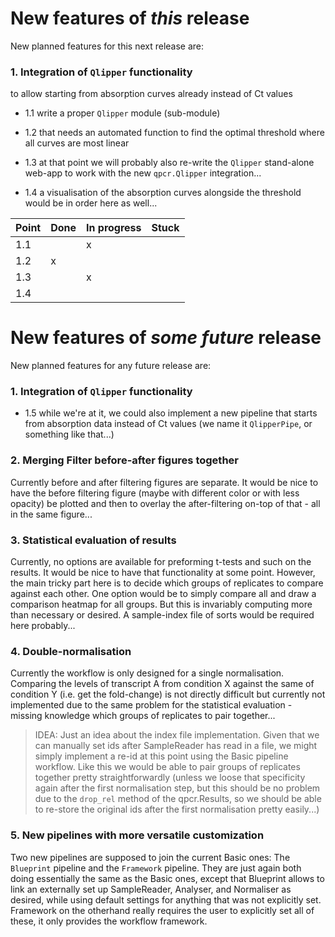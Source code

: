 
# New features of *this* release

New planned features for this next release are: 

### 1. Integration of `Qlipper` functionality 
to allow starting from absorption curves already instead of Ct values

- 1.1 write a proper `Qlipper` module (sub-module)

- 1.2 that needs an automated function to find the optimal threshold where all curves are most linear

- 1.3 at that point we will probably also re-write the `Qlipper` stand-alone web-app to work with the new `qpcr.Qlipper` integration...

- 1.4 a visualisation of the absorption curves alongside the threshold would be in order here as well...

| Point | Done | In progress | Stuck |
| ----- | ---- | ----------- | ----- |
|    1.1   |      |      x       |       |
|    1.2   |   x   |             |       |
|    1.3   |      |      x       |       |
|    1.4   |      |             |       |


# New features of *some future* release

New planned features for any future release are:


### 1. Integration of `Qlipper` functionality 
- 1.5 while we're at it, we could also implement a new pipeline that starts from absorption data instead of Ct values (we name it `QlipperPipe`, or something like that...)

### 2. Merging Filter before-after figures together
Currently before and after filtering figures are separate. It would be nice to have the before filtering figure (maybe with different color or with less opacity) be plotted and then to overlay the after-filtering on-top of that - all in the same figure...

### 3. Statistical evaluation of results 
Currently, no options are available for preforming t-tests and such on the results. It would be nice to have that functionality at some point. However, the main tricky part here is to decide which groups of replicates to compare against each other. One option would be to simply compare all and draw a comparison heatmap for all groups. But this is invariably computing more than necessary or desired. A sample-index file of sorts would be required here probably...

### 4. Double-normalisation
Currently the workflow is only designed for a single normalisation. Comparing the levels of transcript A from condition X against the same of condition Y (i.e. get the fold-change) is not directly difficult but currently not implemented due to the same problem for the statistical evaluation - missing knowledge which groups of replicates to pair together...

> IDEA: Just an idea about the index file implementation. Given that we can manually set ids after SampleReader has read in a file, we might simply implement a re-id at this point using the Basic pipeline workflow. Like this we would be able to pair groups of replicates together pretty straightforwardly (unless we loose that specificity again after the first normalisation step, but this should be no problem due to the `drop_rel` method of the qpcr.Results, so we should be able to re-store the original ids after the first normalisation pretty easily...)

### 5. New pipelines with more versatile customization
Two new pipelines are supposed to join the current Basic ones: The `Blueprint` pipeline and the `Framework` pipeline. They are just again both doing essentially the same as the Basic ones, except that Blueprint allows to link an externally set up SampleReader, Analyser, and Normaliser as desired, while using default settings for anything that was not explicitly set. Framework on the otherhand really requires the user to explicitly set all of these, it only provides the workflow framework.


